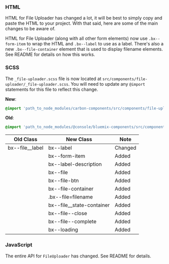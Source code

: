 ### HTML

HTML for File Uploader has changed a lot, it will be best to simply copy and
paste the HTML to your project. With that said, here are some of the main
changes to be aware of.

HTML for File Uploader (along with all other form elements) now use
`.bx--form-item` to wrap the HTML and `.bx--label` to use as a label. There's
also a new `.bx--file-container` element that is used to display filename
elements. See README for details on how this works.

### SCSS

The `_file-uploader.scss` file is now located at
`src/components/file-uploader/_file-uploader.scss`. You will need to update any
`@import` statements for this file to reflect this change.

**New**:

```scss
@import 'path_to_node_modules/carbon-components/src/components/file-uploader/file-uploader';
```

**Old**:

```scss
@import 'path_to_node_modules/@console/bluemix-components/src/components/file-uploader/file-uploader';
```

| Old Class         | New Class                   | Note    |
| ----------------- | --------------------------- | ------- |
| bx--file\_\_label | bx--label                   | Changed |
|                   | bx--form-item               | Added   |
|                   | bx--label-description       | Added   |
|                   | bx--file                    | Added   |
|                   | bx--file-btn                | Added   |
|                   | bx--file-container          | Added   |
|                   | .bx--file=filename          | Added   |
|                   | bx--file\_\_state-container | Added   |
|                   | bx--file--close             | Added   |
|                   | bx--file--complete          | Added   |
|                   | bx--loading                 | Added   |

### JavaScript

The entire API for `FileUploader` has changed. See README for details.
